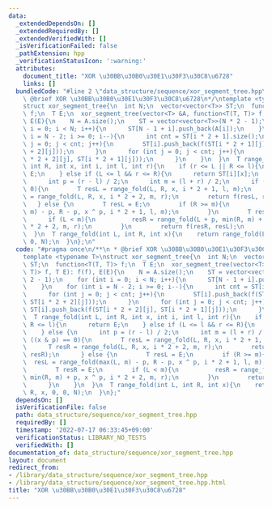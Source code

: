 ```yaml
---
data:
  _extendedDependsOn: []
  _extendedRequiredBy: []
  _extendedVerifiedWith: []
  _isVerificationFailed: false
  _pathExtension: hpp
  _verificationStatusIcon: ':warning:'
  attributes:
    document_title: "XOR \u30BB\u30B0\u30E1\u30F3\u30C8\u6728"
    links: []
  bundledCode: "#line 2 \"data_structure/sequence/xor_segment_tree.hpp\"\n/**\n *\
    \ @brief XOR \u30BB\u30B0\u30E1\u30F3\u30C8\u6728\n*/\ntemplate <typename T>\n\
    struct xor_segment_tree{\n  int N;\n  vector<vector<T>> ST;\n  function<T(T, T)>\
    \ f;\n  T E;\n  xor_segment_tree(vector<T> &A, function<T(T, T)> f, T E): f(f),\
    \ E(E){\n    N = A.size();\n    ST = vector<vector<T>>(N * 2 - 1);\n    for (int\
    \ i = 0; i < N; i++){\n      ST[N - 1 + i].push_back(A[i]);\n    }\n    for (int\
    \ i = N - 2; i >= 0; i--){\n      int cnt = ST[i * 2 + 1].size();\n      for (int\
    \ j = 0; j < cnt; j++){\n        ST[i].push_back(f(ST[i * 2 + 1][j], ST[i * 2\
    \ + 2][j]));\n      }\n      for (int j = 0; j < cnt; j++){\n        ST[i].push_back(f(ST[i\
    \ * 2 + 2][j], ST[i * 2 + 1][j]));\n      }\n    }\n  }\n  T range_fold(int L,\
    \ int R, int x, int i, int l, int r){\n    if (r <= L || R <= l){\n      return\
    \ E;\n    } else if (L <= l && r <= R){\n      return ST[i][x];\n    } else {\n\
    \      int p = (r - l) / 2;\n      int m = (l + r) / 2;\n      if ((x & p) ==\
    \ 0){\n        T resL = range_fold(L, R, x, i * 2 + 1, l, m);\n        T resR\
    \ = range_fold(L, R, x, i * 2 + 2, m, r);\n        return f(resL, resR);\n   \
    \   } else {\n        T resL = E;\n        if (R >= m){\n          resL = range_fold(max(L,\
    \ m) - p, R - p, x ^ p, i * 2 + 1, l, m);\n        }\n        T resR = E;\n  \
    \      if (L < m){\n          resR = range_fold(L + p, min(R, m) + p, x ^ p, i\
    \ * 2 + 2, m, r);\n        }\n        return f(resR, resL);\n      }\n    }\n\
    \  }\n  T range_fold(int L, int R, int x){\n    return range_fold(L, R, x, 0,\
    \ 0, N);\n  }\n};\n"
  code: "#pragma once\n/**\n * @brief XOR \u30BB\u30B0\u30E1\u30F3\u30C8\u6728\n*/\n\
    template <typename T>\nstruct xor_segment_tree{\n  int N;\n  vector<vector<T>>\
    \ ST;\n  function<T(T, T)> f;\n  T E;\n  xor_segment_tree(vector<T> &A, function<T(T,\
    \ T)> f, T E): f(f), E(E){\n    N = A.size();\n    ST = vector<vector<T>>(N *\
    \ 2 - 1);\n    for (int i = 0; i < N; i++){\n      ST[N - 1 + i].push_back(A[i]);\n\
    \    }\n    for (int i = N - 2; i >= 0; i--){\n      int cnt = ST[i * 2 + 1].size();\n\
    \      for (int j = 0; j < cnt; j++){\n        ST[i].push_back(f(ST[i * 2 + 1][j],\
    \ ST[i * 2 + 2][j]));\n      }\n      for (int j = 0; j < cnt; j++){\n       \
    \ ST[i].push_back(f(ST[i * 2 + 2][j], ST[i * 2 + 1][j]));\n      }\n    }\n  }\n\
    \  T range_fold(int L, int R, int x, int i, int l, int r){\n    if (r <= L ||\
    \ R <= l){\n      return E;\n    } else if (L <= l && r <= R){\n      return ST[i][x];\n\
    \    } else {\n      int p = (r - l) / 2;\n      int m = (l + r) / 2;\n      if\
    \ ((x & p) == 0){\n        T resL = range_fold(L, R, x, i * 2 + 1, l, m);\n  \
    \      T resR = range_fold(L, R, x, i * 2 + 2, m, r);\n        return f(resL,\
    \ resR);\n      } else {\n        T resL = E;\n        if (R >= m){\n        \
    \  resL = range_fold(max(L, m) - p, R - p, x ^ p, i * 2 + 1, l, m);\n        }\n\
    \        T resR = E;\n        if (L < m){\n          resR = range_fold(L + p,\
    \ min(R, m) + p, x ^ p, i * 2 + 2, m, r);\n        }\n        return f(resR, resL);\n\
    \      }\n    }\n  }\n  T range_fold(int L, int R, int x){\n    return range_fold(L,\
    \ R, x, 0, 0, N);\n  }\n};"
  dependsOn: []
  isVerificationFile: false
  path: data_structure/sequence/xor_segment_tree.hpp
  requiredBy: []
  timestamp: '2022-07-17 06:33:45+09:00'
  verificationStatus: LIBRARY_NO_TESTS
  verifiedWith: []
documentation_of: data_structure/sequence/xor_segment_tree.hpp
layout: document
redirect_from:
- /library/data_structure/sequence/xor_segment_tree.hpp
- /library/data_structure/sequence/xor_segment_tree.hpp.html
title: "XOR \u30BB\u30B0\u30E1\u30F3\u30C8\u6728"
---
```

